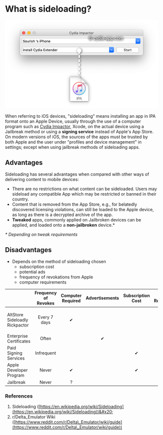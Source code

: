 # What is sideloading?

![](../../.gitbook/assets/cydia-impactor-ipa-drag.png)

When referring to iOS devices, "sideloading" means installing an app in IPA format onto an Apple Device, usually through the use of a computer program such as [Cydia Impactor](http://www.cydiaimpactor.com/), Xcode, on the actual device using a Jailbreak method or using a **signing service** instead of Apple's App Store. On modern versions of iOS, the sources of the apps must be trusted by both Apple and the user under "profiles and device management" in settings; except when using jailbreak methods of sideloading apps.

## Advantages

Sideloading has several advantages when compared with other ways of delivering content to mobile devices:

* There are no restrictions on what content can be sideloaded. Users may sideload any compatible App which may be restricted or banned in their country.
* Content that is removed from the App Store, e.g., for belatedly discovered licensing violations, can still be loaded to the Apple device, as long as there is a decrypted archive of the app.&#x20;
* **Tweaked** apps, commonly applied on Jailbroken devices can be applied, and loaded onto a **non-jailbroken** device.\*&#x20;

_\* Depending on tweak requirements_

## Disadvantages

* Depends on the method of sideloading chosen
  * subscription cost
  * potential ads
  * frequency of revokations from Apple
  * computer requirements



|                                             | **Frequency of Revokes** | **Computer Required** | **Advertisements** | **Subscription Cost** | **iOS Requirement** |
| ------------------------------------------- | :----------------------: | :-------------------: | :----------------: | :-------------------: | :-----------------: |
| <p>AltStore<br>Sideloadly<br>Rickpactor</p> |       Every 7 days       |           ✔           |                    |                       |        12.2+        |
| Enterprise Certificates                     |           Often          |                       |          ✔         |                       |        Varies       |
| Paid Signing Services                       |        Infrequent        |                       |                    |           ✔           |                     |
| Apple Developer Program                     |           Never          |           ✔           |                    |           ✔           |                     |
| Jailbreak                                   |           Never          |           ?           |                    |                       |        11.0+        |

###

### References

1. Sideloading ([https://en.wikipedia.org/wiki/Sideloading](https://en.wikipedia.org/wiki/Sideloading))&#x20;
2. r/Delta\_Emulator Wiki ([https://www.reddit.com/r/Delta\_Emulator/wiki/guide](https://www.reddit.com/r/Delta\_Emulator/wiki/guide))
